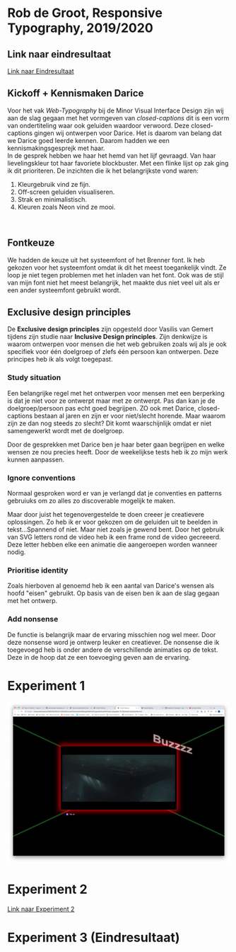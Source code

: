 # Rob de Groot, Responsive Typography, 2019/2020

## Link naar eindresultaat
<a href="https://grootrob.github.io/web-typography-19-20/closed-captions/index.html">Link naar Eindresultaat</a>
<br>
## Kickoff + Kennismaken Darice
Voor het vak *Web-Typography* bij de Minor Visual Interface Design zijn wij aan de slag gegaan met het vormgeven van *closed-captions* dit is een vorm van ondertiteling waar ook geluiden waardoor verwoord. Deze closed-captions gingen wij ontwerpen voor Darice. Het is daarom van belang dat we Darice goed leerde kennen. Daarom hadden we een kennismakingsgesprejk met haar.
<br>
In de gesprek hebben we haar het hemd van het lijf gevraagd. Van haar lievelingskleur tot haar favoriete blockbuster. Met een flinke lijst op zak ging ik dit prioriteren. De inzichten die ik het belangrijkste vond waren:

1. Kleurgebruik vind ze fijn.
2. Off-screen geluiden visualiseren.
3. Strak en minimalistisch.
4. Kleuren zoals Neon vind ze mooi.
<br>

## Fontkeuze
We hadden de keuze uit het systeemfont of het Brenner font. Ik heb gekozen voor het systeemfont omdat ik dit het meest toegankelijk vindt. Ze loop je niet tegen problemen met het inladen van het font. Ook was de stijl van mijn font niet het meest belangrijk, het maakte dus niet veel uit als er een ander systeemfont gebruikt wordt.

## Exclusive design principles
De **Exclusive design principles** zijn opgesteld door Vasilis van Gemert tijdens zijn studie naar **Inclusive Design principles**. Zijn denkwijze is waarom ontwerpen voor mensen die het web gebruiken zoals wij als je ook specifiek voor één doelgroep of zlefs één persoon kan ontwerpen. Deze principes heb ik als volgt toegepast.

### Study situation
Een belangrijke regel met het ontwerpen voor mensen met een berperking is dat je niet voor ze ontwerpt maar met ze ontwerpt. Pas dan kan je de doelgroep/persoon pas echt goed begrijpen. ZO ook met Darice, closed-captions bestaan al jaren en zijn er voor niet/slecht horende. Maar waarom zijn ze dan nog steeds zo slecht? Dit komt waarschijnlijk omdat er niet samengewerkt wordt met de doelgroep.

Door de gesprekken met Darice ben je haar beter gaan begrijpen en welke wensen ze nou precies heeft. Door de weekelijkse tests heb ik zo mijn werk kunnen aanpassen.

### Ignore conventions
Normaal gesproken word er van je verlangd dat je conventies en patterns gebruiuks om zo alles zo discoverable mogelijk te maken.

Maar door juist het tegenovergestelde te doen creeer je creatievere oplossingen. Zo heb ik er voor gekozen om de geluiden uit te beelden in tekst...Spannend of niet. Maar niet zoals je gewend bent. Door het gebruik van SVG letters rond de video heb ik een frame rond de video gecreeerd. Deze letter hebben elke een animatie die aangeroepen worden wanneer nodig.

### Prioritise identity
Zoals hierboven al genoemd heb ik een aantal van Darice's wensen als hoofd "eisen" gebruikt. Op basis van de eisen ben ik aan de slag gegaan met het ontwerp.

### Add nonsense
De functie is belangrijk maar de ervaring misschien nog wel meer. Door deze nonsense word je ontwerp leuker en creatiever. De nonsense die ik toegevoegd heb is onder andere de verschillende animaties op de tekst. Deze in de hoop dat ze een toevoeging geven aan de ervaring.

# Experiment 1
<img src="/screenshots/Experiment1.png">

# Experiment 2
<a href="https://grootrob.github.io/web-typography-19-20/closed-captions/index.html">Link naar Experiment 2</a>

# Experiment 3 (Eindresultaat)

